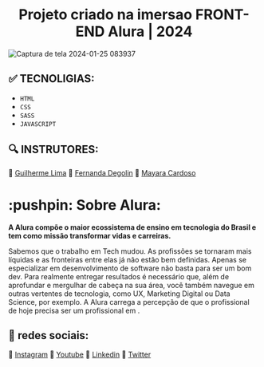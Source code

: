 <h1 align="center">
  Projeto criado na imersao FRONT-END Alura | 2024
</h1>

![Captura de tela 2024-01-25 083937](https://github.com/darneees/Alurafy/assets/79709843/4c45abde-8b6b-4620-abe8-e91e7d1cecbc)


## :white_check_mark: TECNOLIGIAS:
- ``HTML``
- ``CSS``
- ``SASS``
- ``JAVASCRIPT``

## :mag: INSTRUTORES:

:100: [Guilherme Lima](https://www.linkedin.com/in/guilherme-lima-458925178/)
:100: [Fernanda Degolin](https://www.linkedin.com/in/fernandadegolin/)
:100: [Mayara Cardoso](https://www.linkedin.com/in/mayara-cardoso-556a45162/)

<h1>
  :pushpin: Sobre  Alura:
</h1>

<strong>
  A Alura compõe o maior ecossistema de ensino em tecnologia do Brasil e tem como missão transformar vidas e carreiras.
</strong>

<p>
  Sabemos que o trabalho em Tech mudou. As profissões se tornaram mais líquidas e as fronteiras entre elas já não estão bem definidas. Apenas se especializar em desenvolvimento de software não basta para ser um bom dev. Para realmente entregar resultados é necessário que, além de aprofundar e mergulhar de cabeça na sua área, você também navegue em outras vertentes de tecnologia, como UX, Marketing Digital ou Data Science, por exemplo. A Alura carrega a percepção de que o profissional de hoje precisa ser um profissional em <T>.
</p>

## :link: redes sociais:

:triangular_flag_on_post: [Instagram](https://www.instagram.com/aluraonline/)
:triangular_flag_on_post: [Youtube](https://www.youtube.com/@alura)
:triangular_flag_on_post: [Linkedin](https://www.linkedin.com/school/aluracursos/)
:triangular_flag_on_post: [Twitter](https://twitter.com/AluraOnline)
